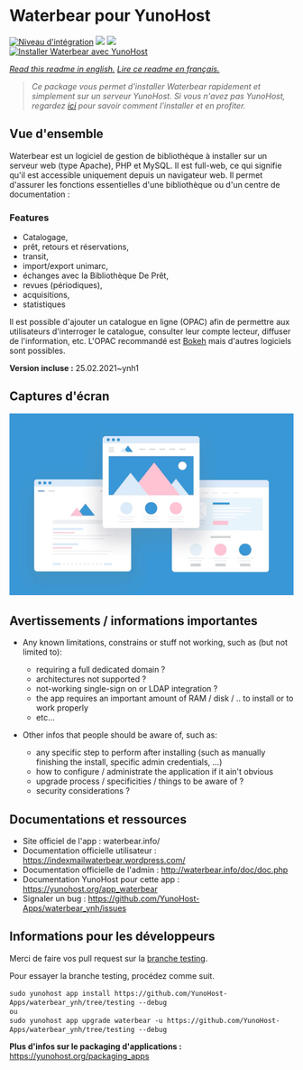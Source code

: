 # Waterbear pour YunoHost

[![Niveau d'intégration](https://dash.yunohost.org/integration/waterbear.svg)](https://dash.yunohost.org/appci/app/waterbear) ![](https://ci-apps.yunohost.org/ci/badges/waterbear.status.svg) ![](https://ci-apps.yunohost.org/ci/badges/waterbear.maintain.svg)  
[![Installer Waterbear avec YunoHost](https://install-app.yunohost.org/install-with-yunohost.svg)](https://install-app.yunohost.org/?app=waterbear)

*[Read this readme in english.](./README.md)*
*[Lire ce readme en français.](./README_fr.md)*

> *Ce package vous permet d'installer Waterbear rapidement et simplement sur un serveur YunoHost.
Si vous n'avez pas YunoHost, regardez [ici](https://yunohost.org/#/install) pour savoir comment l'installer et en profiter.*

## Vue d'ensemble

Waterbear est un logiciel de gestion de bibliothèque à installer sur un serveur web (type Apache), PHP et MySQL. Il est full-web, ce qui signifie qu'il est accessible uniquement depuis un navigateur web. Il permet d'assurer les fonctions essentielles d'une bibliothèque ou d'un centre de documentation :

### Features

- Catalogage,
- prêt, retours et réservations,
- transit,
- import/export unimarc,
- échanges avec la Bibliothèque De Prêt,
- revues (périodiques),
- acquisitions,
- statistiques

Il est possible d'ajouter un catalogue en ligne (OPAC) afin de permettre aux utilisateurs d'interroger le catalogue, consulter leur compte lecteur, diffuser de l'information, etc.
L'OPAC recommandé est [Bokeh](https://www.bokeh-library-portal.org/) mais d'autres logiciels sont possibles.


**Version incluse :** 25.02.2021~ynh1



## Captures d'écran

![](./doc/screenshots/example.jpg)

## Avertissements / informations importantes

* Any known limitations, constrains or stuff not working, such as (but not limited to):
    * requiring a full dedicated domain ?
    * architectures not supported ?
    * not-working single-sign on or LDAP integration ?
    * the app requires an important amount of RAM / disk / .. to install or to work properly
    * etc...

* Other infos that people should be aware of, such as:
    * any specific step to perform after installing (such as manually finishing the install, specific admin credentials, ...)
    * how to configure / administrate the application if it ain't obvious
    * upgrade process / specificities / things to be aware of ?
    * security considerations ?

## Documentations et ressources

* Site officiel de l'app : waterbear.info/
* Documentation officielle utilisateur : https://indexmailwaterbear.wordpress.com/
* Documentation officielle de l'admin : http://waterbear.info/doc/doc.php
* Documentation YunoHost pour cette app : https://yunohost.org/app_waterbear
* Signaler un bug : https://github.com/YunoHost-Apps/waterbear_ynh/issues

## Informations pour les développeurs

Merci de faire vos pull request sur la [branche testing](https://github.com/YunoHost-Apps/waterbear_ynh/tree/testing).

Pour essayer la branche testing, procédez comme suit.
```
sudo yunohost app install https://github.com/YunoHost-Apps/waterbear_ynh/tree/testing --debug
ou
sudo yunohost app upgrade waterbear -u https://github.com/YunoHost-Apps/waterbear_ynh/tree/testing --debug
```

**Plus d'infos sur le packaging d'applications :** https://yunohost.org/packaging_apps